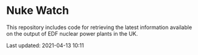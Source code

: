 # Nuke Watch

This repository includes code for retrieving the latest information available on the output of EDF nuclear power plants in the UK.

Last updated: 2021-04-13 10:11